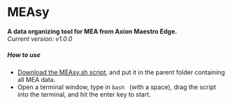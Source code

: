 # MEAsy
**A data organizing tool for MEA from Axion Maestro Edge.**    
*Current version: v1.0.0*

##### How to use
- [Download the MEAsy.sh script](), and put it in the parent folder containing all MEA data.
- Open a terminal window, type in ```bash ``` (with a space), drag the script into the terminal, and hit the enter key to start.
